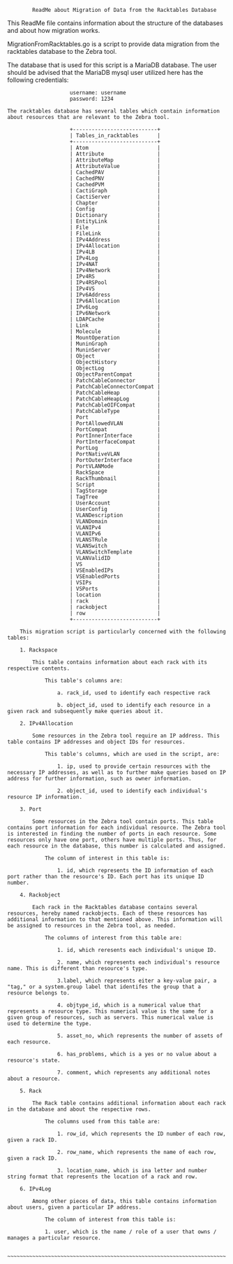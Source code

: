             ReadMe about Migration of Data from the Racktables Database

This ReadMe file contains information about the structure of the databases and about how migration works.

MigrationFromRacktables.go is a script to provide data migration from the racktables database to the Zebra tool.

The database that is used for this script is a MariaDB database. The user should be advised that the MariaDB mysql user utilized here has the following credentials: 
                    
                        username: username
                        password: 1234

    The racktables database has several tables which contain information about resources that are relevant to the Zebra tool.

                        +---------------------------+
                        | Tables_in_racktables      |
                        +---------------------------+
                        | Atom                      |
                        | Attribute                 |
                        | AttributeMap              |
                        | AttributeValue            |
                        | CachedPAV                 |
                        | CachedPNV                 |
                        | CachedPVM                 |
                        | CactiGraph                |
                        | CactiServer               |
                        | Chapter                   |
                        | Config                    |
                        | Dictionary                |
                        | EntityLink                |
                        | File                      |
                        | FileLink                  |
                        | IPv4Address               |
                        | IPv4Allocation            |
                        | IPv4LB                    |
                        | IPv4Log                   |
                        | IPv4NAT                   |
                        | IPv4Network               |
                        | IPv4RS                    |
                        | IPv4RSPool                |
                        | IPv4VS                    |
                        | IPv6Address               |
                        | IPv6Allocation            |
                        | IPv6Log                   |
                        | IPv6Network               |
                        | LDAPCache                 |
                        | Link                      |
                        | Molecule                  |
                        | MountOperation            |
                        | MuninGraph                |
                        | MuninServer               |
                        | Object                    |
                        | ObjectHistory             |
                        | ObjectLog                 |
                        | ObjectParentCompat        |
                        | PatchCableConnector       |
                        | PatchCableConnectorCompat |
                        | PatchCableHeap            |
                        | PatchCableHeapLog         |
                        | PatchCableOIFCompat       |
                        | PatchCableType            |
                        | Port                      |
                        | PortAllowedVLAN           |
                        | PortCompat                |
                        | PortInnerInterface        |
                        | PortInterfaceCompat       |
                        | PortLog                   |
                        | PortNativeVLAN            |
                        | PortOuterInterface        |
                        | PortVLANMode              |
                        | RackSpace                 |
                        | RackThumbnail             |
                        | Script                    |
                        | TagStorage                |
                        | TagTree                   |
                        | UserAccount               |
                        | UserConfig                |
                        | VLANDescription           |
                        | VLANDomain                |
                        | VLANIPv4                  |
                        | VLANIPv6                  |
                        | VLANSTRule                |
                        | VLANSwitch                |
                        | VLANSwitchTemplate        |
                        | VLANValidID               |
                        | VS                        |
                        | VSEnabledIPs              |
                        | VSEnabledPorts            |
                        | VSIPs                     |
                        | VSPorts                   |
                        | location                  |
                        | rack                      |
                        | rackobject                |
                        | row                       |
                        +---------------------------+

        This migration script is particularly concerned with the following tables:

        1. Rackspace

            This table contains information about each rack with its respective contents. 
                
                This table's columns are:

                    a. rack_id, used to identify each respective rack

                    b. object_id, used to identify each resource in a given rack and subsequently make queries about it.  
        
        2. IPv4Allocation

            Some resources in the Zebra tool require an IP address. This table contains IP addresses and object IDs for resources. 
            
                This table's columns, which are used in the script, are:

                    1. ip, used to provide certain resources with the necessary IP addresses, as well as to further make queries based on IP address for further information, such as owner information. 

                    2. object_id, used to identify each individual's resource IP information.

        3. Port

            Some resources in the Zebra tool contain ports. This table contains port information for each individual resource. The Zebra tool is interested in finding the number of ports in each resource. Some resources only have one port, others have multiple ports. Thus, for each resource in the database, this number is calculated and assigned. 
                
                The column of interest in this table is:

                    1. id, which represents the ID information of each port rather than the resource's ID. Each port has its unique ID number. 

        4. Rackobject

            Each rack in the Racktables database contains several resources, hereby named rackobjects. Each of these resources has additional information to that mentioned above. This information will be assigned to resources in the Zebra tool, as needed.

                The columns of interest from this table are:

                    1. id, which reresents each individual's unique ID.

                    2. name, which represents each individual's resource name. This is different than resource's type.

                    3.label, which represents eiter a key-value pair, a "tag," or a system.group label that identifes the group that a resource belongs to.

                    4. objtype_id, which is a numerical value that represents a resource type. This numerical value is the same for a given group of resources, such as servers. This numerical value is used to determine the type.

                    5. asset_no, which represents the number of assets of each resource.

                    6. has_problems, which is a yes or no value about a resource's state.

                    7. comment, which represents any additional notes about a resource.

        5. Rack

            The Rack table contains additional information about each rack in the database and about the respective rows.

                The columns used from this table are:

                    1. row_id, which represents the ID number of each row, given a rack ID.

                    2. row_name, which represents the name of each row, given a rack ID.

                    3. location_name, which is ina letter and number string format that represents the location of a rack and row. 

        6. IPv4Log

            Among other pieces of data, this table contains information about users, given a particular IP address.

                The column of interest from this table is:

                1. user, which is the name / role of a user that owns / manages a particular resource.             
                
            ~~~~~~~~~~~~~~~~~~~~~~~~~~~~~~~~~~~~~~~~~~~~~~~~~~~~~~~~~~~~~~~~~~~~~~
